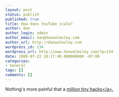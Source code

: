 ```yaml
---
layout: post
status: publish
published: true
title: How does YouTube scale?
author: dan
author_login: admin
author_email: dan@danwalmsley.com
author_url: http://danwalmsley.com
wordpress_id: 134
wordpress_url: http://www.danwalmsley.com/?p=134
date: 2008-07-22 10:17:40.000000000 -07:00
categories:
- General
tags: []
comments: []
---
```

Nothing's more painful that a <a href="http:&#47;&#47;kylecordes.com&#47;2007&#47;07&#47;12&#47;youtube-scalability&#47;">million tiny hacks<&#47;a>.
